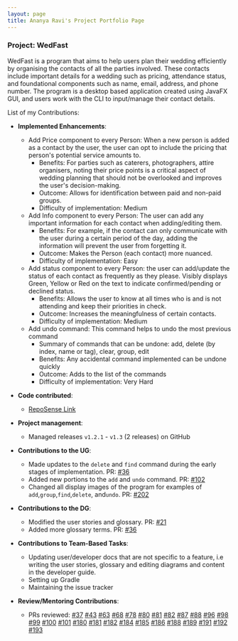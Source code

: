 ```yaml
---
layout: page
title: Ananya Ravi's Project Portfolio Page
---
```


### Project: WedFast

WedFast is a program that aims to help users plan their wedding efficiently by organising
the contacts of all the parties involved. These contacts include important details for a
wedding such as pricing, attendance status, and foundational components such as name, email, address, and phone number. 
The program is a desktop based application created using JavaFX GUI, and users work with the CLI to 
input/manage their contact details.

List of my Contributions:

* **Implemented Enhancements**:
     * Add Price component to every Person: When a new person is added as a contact by the user,
       the user can opt to include the pricing that person's potential service amounts to.
         * Benefits: For parties such as caterers, photographers, attire organisers, noting their price points
          is a critical aspect of wedding planning that should not be overlooked and improves the user's decision-making.
         * Outcome: Allows for identification between paid and non-paid groups.
         * Difficulty of implementation: Medium
     * Add Info component to every Person: The user can add any important information for each contact
      when adding/editing them.
         * Benefits: For example, if the contact can only communicate with the user during a certain period of the day,
           adding the information will prevent the user from forgetting it.
         * Outcome:  Makes the Person (each contact) more nuanced.
         * Difficulty of implementation: Easy
     * Add status component to every Person: the user can add/update the status of each contact as frequently as they please. 
         Visibly displays Green, Yellow or Red on the text to indicate confirmed/pending or declined status.
         * Benefits: Allows the user to know at all times who is and is not attending and keep their priorities in check.
         * Outcome: Increases the meaningfulness of certain contacts.
         * Difficulty of implementation: Medium
     * Add undo command: This command helps to undo the most previous command
         * Summary of commands that can be undone: add, delete (by index, name or tag), clear, group, edit
         * Benefits: Any accidental command implemented can be undone quickly
         * Outcome: Adds to the list of the commands 
         * Difficulty of implementation: Very Hard
    

* **Code contributed**:
     * [RepoSense Link](https://nus-cs2103-ay2122s1.github.io/tp-dashboard/?search=w10-4&sort=groupTitle&sortWithin=title&timeframe=commit&mergegroup=&groupSelect=groupByRepos&breakdown=true&checkedFileTypes=docs~functional-code~test-code~other&since=2021-09-17&tabOpen=true&tabType=authorship&tabAuthor=Banana3021&tabRepo=AY2122S1-CS2103T-W10-4%2Ftp%5Bmaster%5D&authorshipIsMergeGroup=false&authorshipFileTypes=docs~functional-code~test-code&authorshipIsBinaryFileTypeChecked=false)


* **Project management**:
    * Managed releases `v1.2.1` - `v1.3` (2 releases) on GitHub
    

* **Contributions to the UG**:
     * Made updates to the `delete` and `find` command during the early stages of implementation. PR:  [\#36](//github.com/AY2122S1-CS2103T-W10-4/tp/pull/36)
     * Added new portions to the `add` and `undo` command. PR: [\#102](https://github.com/AY2122S1-CS2103T-W10-4/tp/pull/102)
     * Changed all display images of the program for examples of `add`,`group`,`find`,`delete`, and`undo`.  PR: [\#202](https://github.com/AY2122S1-CS2103T-W10-4/tp/pull/202)
    

* **Contributions to the DG**:
     * Modified the user stories and glossary. PR: [\#21](https://github.com/AY2122S1-CS2103T-W10-4/tp/pull/21)
     * Added more glossary terms. PR:  [\#36](https://github.com/AY2122S1-CS2103T-W10-4/tp/pull/36)
    

* **Contributions to Team-Based Tasks**:
     * Updating user/developer docs that are not specific to a feature, i.e writing the user stories, glossary
       and editing diagrams and content in the developer guide.
     * Setting up Gradle
     * Maintaining the issue tracker
    

* **Review/Mentoring Contributions**:
     * PRs reviewed:
       [\#37](https://github.com/AY2122S1-CS2103T-W10-4/tp/pull/37)
       [\#43](https://github.com/AY2122S1-CS2103T-W10-4/tp/pull/43)
       [\#63](https://github.com/AY2122S1-CS2103T-W10-4/tp/pull/63)
       [\#68](https://github.com/AY2122S1-CS2103T-W10-4/tp/pull/68)
       [\#78](https://github.com/AY2122S1-CS2103T-W10-4/tp/pull/78)
       [\#80](https://github.com/AY2122S1-CS2103T-W10-4/tp/pull/80)
       [\#81](https://github.com/AY2122S1-CS2103T-W10-4/tp/pull/81)
       [\#82](https://github.com/AY2122S1-CS2103T-W10-4/tp/pull/82)
       [\#87](https://github.com/AY2122S1-CS2103T-W10-4/tp/pull/87)
       [\#88](https://github.com/AY2122S1-CS2103T-W10-4/tp/pull/88)
       [\#96](https://github.com/AY2122S1-CS2103T-W10-4/tp/pull/96)
       [\#98](https://github.com/AY2122S1-CS2103T-W10-4/tp/pull/98)
       [\#99](https://github.com/AY2122S1-CS2103T-W10-4/tp/pull/99)
       [\#100](https://github.com/AY2122S1-CS2103T-W10-4/tp/pull/100)
       [\#101](https://github.com/AY2122S1-CS2103T-W10-4/tp/pull/101)
       [\#180](https://github.com/AY2122S1-CS2103T-W10-4/tp/pull/180)
       [\#181](https://github.com/AY2122S1-CS2103T-W10-4/tp/pull/181)
       [\#182](https://github.com/AY2122S1-CS2103T-W10-4/tp/pull/182)
       [\#184](https://github.com/AY2122S1-CS2103T-W10-4/tp/pull/184)
       [\#185](https://github.com/AY2122S1-CS2103T-W10-4/tp/pull/185)
       [\#186](https://github.com/AY2122S1-CS2103T-W10-4/tp/pull/186)
       [\#188](https://github.com/AY2122S1-CS2103T-W10-4/tp/pull/188)
       [\#189](https://github.com/AY2122S1-CS2103T-W10-4/tp/pull/189)
       [\#191](https://github.com/AY2122S1-CS2103T-W10-4/tp/pull/191)
       [\#192](https://github.com/AY2122S1-CS2103T-W10-4/tp/pull/192)
       [\#193](https://github.com/AY2122S1-CS2103T-W10-4/tp/pull/193)
       
